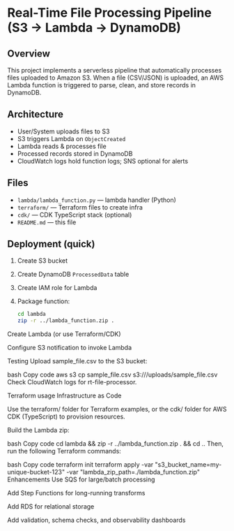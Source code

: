 # Real-Time File Processing Pipeline (S3 → Lambda → DynamoDB)

## Overview

This project implements a serverless pipeline that automatically processes files uploaded to Amazon S3. When a file (CSV/JSON) is uploaded, an AWS Lambda function is triggered to parse, clean, and store records in DynamoDB.

## Architecture

- User/System uploads files to S3
- S3 triggers Lambda on `ObjectCreated`
- Lambda reads & processes file
- Processed records stored in DynamoDB
- CloudWatch logs hold function logs; SNS optional for alerts

## Files

- `lambda/lambda_function.py` — lambda handler (Python)
- `terraform/` — Terraform files to create infra
- `cdk/` — CDK TypeScript stack (optional)
- `README.md` — this file

## Deployment (quick)

1. Create S3 bucket
2. Create DynamoDB `ProcessedData` table
3. Create IAM role for Lambda
4. Package function:

   ```bash
   cd lambda
   zip -r ../lambda_function.zip .
Create Lambda (or use Terraform/CDK)

Configure S3 notification to invoke Lambda

Testing
Upload sample_file.csv to the S3 bucket:

bash
Copy code
aws s3 cp sample_file.csv s3://<bucket-name>/uploads/sample_file.csv
Check CloudWatch logs for rt-file-processor.

Terraform usage
Infrastructure as Code

Use the terraform/ folder for Terraform examples, or the cdk/ folder for AWS CDK (TypeScript) to provision resources.

Build the Lambda zip:

bash
Copy code
cd lambda && zip -r ../lambda_function.zip . && cd ..
Then, run the following Terraform commands:

bash
Copy code
terraform init
terraform apply -var "s3_bucket_name=my-unique-bucket-123" -var "lambda_zip_path=./lambda_function.zip"
Enhancements
Use SQS for large/batch processing

Add Step Functions for long-running transforms

Add RDS for relational storage

Add validation, schema checks, and observability dashboards
